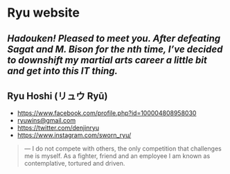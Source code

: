 # Ryu website #

*Hadouken! Pleased to meet you. After defeating Sagat and M. Bison for the nth time, I’ve decided to downshift my martial arts career a little bit and get into this IT thing.*
------
## Ryu Hoshi (リュウ Ryū)
* https://www.facebook.com/profile.php?id=100004808958030
* ryuwins@gmail.com
* https://twitter.com/denjinryu
* https://www.instagram.com/sworn_ryu/

 > ― I do not compete with others, the only competition that challenges me is myself. As a fighter, friend and an employee I am known as contemplative, tortured and driven.
